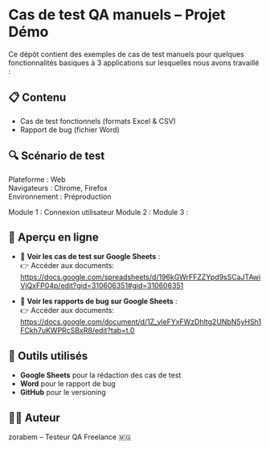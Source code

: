 # Cas de test QA manuels – Projet Démo

Ce dépôt contient des exemples de cas de test manuels pour quelques fonctionnalités basiques à 3 applications sur lesquelles nous avons travaillé :


## 📋 Contenu

- Cas de test fonctionnels (formats Excel & CSV)
- Rapport de bug (fichier Word)

## 🔍 Scénario de test

Plateforme : Web  
Navigateurs : Chrome, Firefox  
Environnement : Préproduction

Module 1 : Connexion utilisateur
Module 2 : 
Module 3 : 

## 🔗 Aperçu en ligne

- 🧾 **Voir les cas de test sur Google Sheets** :  
  👉 Accéder aux documents:
  https://docs.google.com/spreadsheets/d/196kGWrFFZZYpd9sSCaJTAwiVjQxFP04p/edit?gid=310606351#gid=310606351
  
 - 🧾 **Voir les rapports de bug sur Google Sheets** :  
  👉 Accéder aux documents:
  https://docs.google.com/document/d/1Z_yleFYxFWzDhltg2UNbN5yHSh1FCkh7uKWPRcSBxR8/edit?tab=t.0

## 🧰 Outils utilisés

- **Google Sheets** pour la rédaction des cas de test
- **Word** pour le rapport de bug
- **GitHub** pour le versioning

## 👨‍💻 Auteur

zorabem – Testeur QA Freelance 🇲🇬

